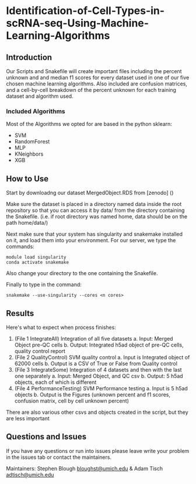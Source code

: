 # Identification-of-Cell-Types-in-scRNA-seq-Using-Machine-Learning-Algorithms

## Introduction
Our Scripts and Snakefile will create important files including the percent unknown and and median f1 scores for every dataset used in one of our five chosen machine learning  algorithms. Also included are confusion matrices, and a cell-by-cell breakdown of the percent unknown for each training dataset and algorithm used.

### Included Algorithms
Most of the Algorithms we opted for are based in the python sklearn:
- SVM
- RandomForest
- MLP
- KNeighbors
- XGB

## How to Use

Start by downloadng our dataset MergedObject.RDS from [zenodo] ()

Make sure the dataset is placed in a directory named data inside the root repository so that you can access it by data/ from the directory containing the Snakefile. (i.e. if root directory was named home, data should be on the path home/data/)

Next make sure that your system has singularity and snakemake installed on it, and load them into your environment. For our server, we type the commands: 
```
module load singularity 
conda activate snakemake
```
Also change your directory to the one containing the Snakefile.

Finally to type in the command: 
```
snakemake --use-singularity --cores <n cores>
```
## Results
Here's what to expect when process finishes:
1. (File 1 IntegrateAll) Integration of all five datasets
        a. Input: Merged Object pre-QC cells
        b. Output: Integrated h5ad object of pre-QC cells, quality control report
2. (File 2 QualityControl) SVM quality control
        a. Input is Integrated object of 62000 cells
        b. Output is a CSV of True or False from Quality control
3. (File 3 IntegrateSome) Integration of 4 datasets and then with the last one separately
        a. Input: Merged Object, and QC csv
        b. Output: 5 h5ad objects, each of which is different
4. (File 4 PerformanceTesting) SVM Performance testing
        a. Input is 5 h5ad objects 
        b. Output is the Figures (unknown percent and f1 scores, confusion matrix, cell by cell unknown percent)

There are also various other csvs and objects created in the script, but they are less important

## Questions and Issues
If you have any questions or run into issues please leave write your problem in the issues tab or contact the maintainers.

Maintainers: Stephen Blough <bloughst@umich.edu> & Adam Tisch <adtisch@umich.edu>
